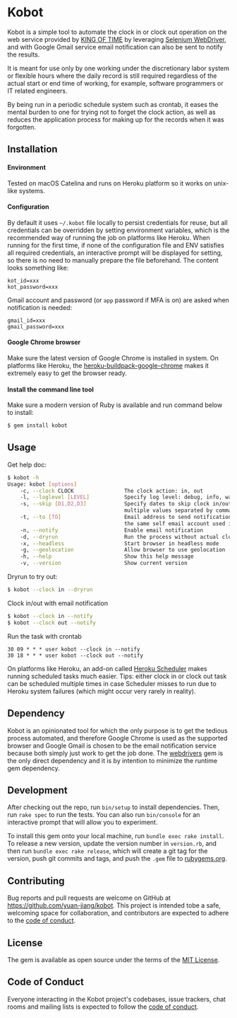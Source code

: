 # Kobot

Kobot is a simple tool to automate the clock in or clock out operation on the web service
provided by [KING OF TIME](kingtime.jp) by leveraging [Selenium WebDriver](selenium.dev),
and with Google Gmail service email notification can also be sent to notify the results.

It is meant for use only by one working under the discretionary labor system or flexible
hours where the daily record is still required regardless of the actual start or end time
of working, for example, software programmers or IT related engineers.

By being run in a periodic schedule system such as crontab, it eases the mental burden to
one for trying not to forget the clock action, as well as reduces the application process
for making up for the records when it was forgotten.

## Installation

#### Environment

Tested on macOS Catelina and runs on Heroku platform so it works on unix-like systems.

#### Configuration

By default it uses `~/.kobot` file locally to persist credentials for reuse, but all credentials
can be overridden by setting environment variables, which is the recommended way of running the
job on platforms like Heroku. When running for the first time, if none of the configuration file
and ENV satisfies all required credentials, an interactive prompt will be displayed for setting,
so there is no need to manually prepare the file beforehand. The content looks something like:
```property
kot_id=xxx
kot_password=xxx
```
Gmail account and password (or `app` password if MFA is on) are asked when notification is needed:
```property
gmail_id=xxx
gmail_password=xxx
```

#### Google Chrome browser

Make sure the latest version of Google Chrome is installed in system. On platforms like Heroku,
the [heroku-buildpack-google-chrome](https://elements.heroku.com/buildpacks/heroku/heroku-buildpack-google-chrome)
makes it extremely easy to get the browser ready.

#### Install the command line tool 

Make sure a modern version of Ruby is available and run command below to install:
```bash
$ gem install kobot
```

## Usage

Get help doc:
```bash
$ kobot -h
Usage: kobot [options]
    -c, --clock CLOCK                The clock action: in, out
    -l, --loglevel [LEVEL]           Specify log level: debug, info, warn, error. Default is info
    -s, --skip [D1,D2,D3]            Specify dates to skip clock in/out with date format YYYY-MM-DD and
                                     multiple values separated by comma, such as: 2020-05-01,2020-12-31
    -t, --to [TO]                    Email address to send notification to. By default it is sent to
                                     the same self email account used in SMTP config as the sender
    -n, --notify                     Enable email notification
    -d, --dryrun                     Run the process without actual clock in/out
    -x, --headless                   Start browser in headless mode
    -g, --geolocation                Allow browser to use geolocation
    -h, --help                       Show this help message
    -v, --version                    Show current version
```

Dryrun to try out:
```bash
$ kobot --clock in --dryrun
```

Clock in/out with email notification
```bash
$ kobot --clock in --notify
$ kobot --clock out --notify
```

Run the task with crontab
```cron
30 09 * * * user kobot --clock in --notify
30 18 * * * user kobot --clock out --notify
```
On platforms like Heroku, an add-on called [Heroku Scheduler](https://elements.heroku.com/addons/scheduler) makes
running scheduled tasks much easier. Tips: either clock in or clock out task can be scheduled multiple times in
case Scheduler misses to run due to Heroku system failures (which might occur very rarely in reality).

## Dependency

Kobot is an opinionated tool for which the only purpose is to get the tedious process automated, and therefore
Google Chrome is used as the supported browser and Google Gmail is chosen to be the email notification service
because both simply just work to get the job done. The [webdrivers](https://github.com/titusfortner/webdrivers)
gem is the only direct dependency and it is by intention to minimize the runtime gem dependency. 

## Development

After checking out the repo, run `bin/setup` to install dependencies. Then, run `rake spec` to run the tests.
You can also run `bin/console` for an interactive prompt that will allow you to experiment.

To install this gem onto your local machine, run `bundle exec rake install`. To release a new version, update the
version number in `version.rb`, and then run `bundle exec rake release`, which will create a git tag for the version,
push git commits and tags, and push the `.gem` file to [rubygems.org](https://rubygems.org).

## Contributing

Bug reports and pull requests are welcome on GitHub at https://github.com/yuan-jiang/kobot.
This project is intended tobe a safe, welcoming space for collaboration, and contributors are
expected to adhere to the [code of conduct](https://github.com/yuan-jiang/kobot/blob/master/CODE_OF_CONDUCT.md).


## License

The gem is available as open source under the terms of the [MIT License](https://opensource.org/licenses/MIT).

## Code of Conduct

Everyone interacting in the Kobot project's codebases, issue trackers, chat rooms and mailing lists is expected to
follow the [code of conduct](https://github.com/yuan-jiang/kobot/blob/master/CODE_OF_CONDUCT.md).
